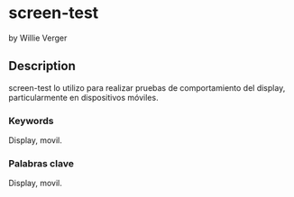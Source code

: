 # screen-test
by Willie Verger

## Description
screen-test lo utilizo para realizar pruebas de comportamiento del display, particularmente en dispositivos móviles.

### Keywords
Display, movil.

### Palabras clave
Display, movil.


